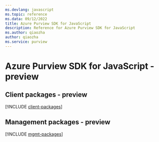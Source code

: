 ```yaml
---
ms.devlang: javascript
ms.topic: reference
ms.data: 09/12/2022
title: Azure Purview SDK for JavaScript
description: Reference for Azure Purview SDK for JavaScript
ms.author: qiaozha
author: qiaozha
ms.service: purview
---
```

# Azure Purview SDK for JavaScript - preview

## Client packages - preview
[!INCLUDE [client-packages](purview-client-index.md)]
## Management packages - preview
[!INCLUDE [mgmt-packages](purview-mgmt-index.md)]